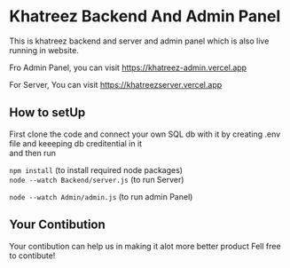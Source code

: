 # Khatreez Backend And Admin Panel
This is khatreez backend and server and admin panel which is also live running in website.

Fro Admin Panel, you can visit https://khatreez-admin.vercel.app 

For Server, You can visit https://khatreezserver.vercel.app  

## How to setUp  
First clone the code and connect your own SQL db with it by creating .env file and keeeping db creditential in it  
and then run  
  
`npm install` (to install required node packages)  
`node --watch Backend/server.js` (to run Server)  
  
`node --watch Admin/admin.js` (to run admin Panel)  

## Your Contibution
Your contibution can help us in making it alot more better product
Fell free to contibute!